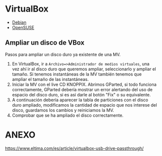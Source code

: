
# VirtualBox

* [Debian](debian.md)
* [OpenSUSE](opensuse.md)

## Ampliar un disco de VBox

Pasos para ampliar un disco duro ya existente de una MV.
1. En VirtualBox, ir a `Archivo=>Administrador de medios virtuales`, una vez ahí ir al disco duro que queremos ampliar, seleccionarlo y ampliar el tamaño. Si tenemos instantáneas de la MV también tenemos que ampliar el tamaño de las instantáneas.
2. Iniciar la MV con el live CD KNOPPIX. Abrimos GParted, si todo funciona correctamente, GParted debería mostrar un error alertando del uso de espacio del disco duro, si es así darle al botón "Fix" o su equivalente.
3. A continuación debería aparecer la tabla de particiones con el disco duro ampliado, modificamos la cantidad de espacio que nos interese del disco, guardamos los cambios y reiniciamos la MV.
4. Comprobar que se ha ampliado el disco correctamente.

# ANEXO


https://www.eltima.com/es/article/virtualbox-usb-drive-passthrough/
